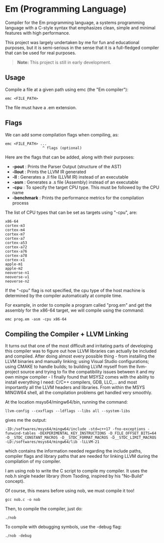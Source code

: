 # Em (Programming Language)
Compiler for the Em programming language, a systems programming language with a C-style syntax that emphasizes clean, simple and minimal features with high performance.

This project was largely undertaken by me for fun and educational purposes, but it is semi-serious in the sense that it is a full-fledged compiler that can be used for real purposes.

> **Note:** This project is still in early development.

## Usage

Compile a file at a given path using emc (the "Em compiler"):

```
emc <FILE_PATH>
```

The file must have a .em extension.

## Flags

We can add some compilation flags when compiling, as:

```
emc <FILE_PATH> ...
                 ^ flags (optional)
```

Here are the flags that can be added, along with their purposes:

- **-pout** : Prints the Parser Output (structure of the AST)
- **-llout** : Prints the LLVM IR generated
- **-ll** : Generates a .ll file (LLVM IR) instead of an executable
- **-asm** : Generates a .s file (Assembly) instead of an executable
- **-cpu** : To specify the target CPU type. This must be followed by the CPU name
- **-benchmark** : Prints the performance metrics for the compilation process

The list of CPU types that can be set as targets using "-cpu", are:

```
x86-64
cortex-m3
cortex-m4
cortex-m7
cortex-a7
cortex-a53
cortex-a72
cortex-a76
cortex-a78
cortex-x1
apple-m1
apple-m2
neoverse-n1
neoverse-v1
neoverse-n2
```

If the "-cpu" flag is not specified, the cpu type of the host machine is determined by the compiler automatically at compile time.

For example, in order to compile a program called "prog.em" and get the assembly for the x86-64 target, we will compile using the command:

```
emc prog.em -asm -cpu x86-64
```

## Compiling the Compiler + LLVM Linking

It turns out that one of the most difficult and irritating parts of developing this compiler was to figure out how LLVM libraries can actually be included and compiled. After doing almost every possible thing - from installing the LLVM binaries and manually linking; using Visual Studio configurations; using CMAKE to handle builds; to building LLVM myself from the llvm-project source and trying to fix the compatibility issues between it and my own mingw compiler - I finally found that MSYS2 comes with the ability to install everything I need: C/C++ compilers, GDB, LLC,... and most importantly all the LLVM headers and libraries. From within the MSYS MINGW64 shell, all the compilation problems get handled very smoothly.

At the location msys64/mingw64/bin, running the command:

```
llvm-config --cxxflags --ldflags --libs all --system-libs
```

gives me the output:

```
-ID:/softwares/msys64/mingw64/include -std=c++17 -fno-exceptions -funwind-tables -DEXPERIMENTAL_KEY_INSTRUCTIONS -D_FILE_OFFSET_BITS=64 -D__STDC_CONSTANT_MACROS -D__STDC_FORMAT_MACROS -D__STDC_LIMIT_MACROS -LD:/softwares/msys64/mingw64/lib -lLLVM-21
```

which contains the information needed regarding the include paths, compiler flags and library paths that are needed for linking LLVM during the compilation of my compiler.

I am using nob to write the C script to compile my compiler. It uses the nob.h single header library (from Tsoding, inspired by his "No-Build" concept).

Of course, this means before using nob, we must compile it too!

```
gcc nob.c -o nob
```

Then, to compile the compiler, just do:

```
./nob
```

To compile with debugging symbols, use the -debug flag:

```
./nob -debug
```
